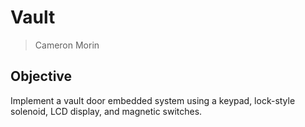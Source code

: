 # Vault
> Cameron Morin

## Objective

Implement a vault door embedded system using a keypad, lock-style solenoid, LCD display, and magnetic switches.
